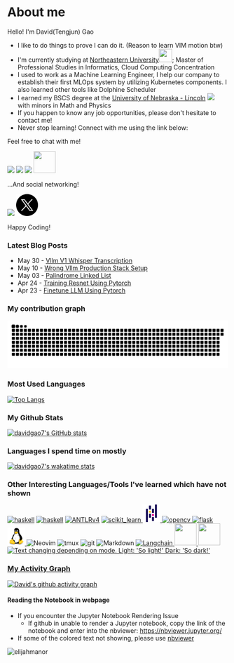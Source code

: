 # About me

Hello! I'm David(Tengjun) Gao

- I like to do things to prove I can do it. (Reason to learn VIM motion btw)
- I'm currently studying at [Northeastern University](https://www.northeastern.edu/about/)<img src="NEU.jpg" width="30" height="30">; Master of Professional Studies in Informatics, Cloud Computing Concentration
- I used to work as a Machine Learning Engineer, I help our company to establish their first MLOps system by utilizing Kubernetes components. I also learned other tools like Dolphine Scheduler
- I earned my BSCS degree at the [University of Nebraska - Lincoln](https://www.unl.edu/about/) [<img src="huskers.jpg" width=30>](https://en.wiktionary.org/wiki/husker "Go huskers!") with minors in Math and Physics
- If you happen to know any job opportunities, please don't hesitate to contact me!
- Never stop learning! Connect with me using the link below:

<!-- [![davidgao7's GitHub stats](https://github-readme-stats.vercel.app/api?username=davidgao7&count_private=true&show_icons=true)](https://github.com/anuraghazra/github-readme-stats) -->

<!-- ============================================================== -->

Feel free to chat with me!

[<img src="QQmail.jpg" width=50/>](mailto:582435572@qq.com?subject=[GitHub])
[<img src="NEU.jpg" width=50/>](mailto:gao.ten@northeastern.edu?subject=[GitHub])
[<img src="gmail.png" width=50/>](mailto:jimgao0606@gmail.com?subject=[GitHub])
[<img src="IMG_1421.GIF" width="50" height="50"/>](https://youtu.be/j__VYXZ-5Cw?si=M8hpVk0WATAjd2-7)

...And social networking!

[<img src="linkedin.png" width=50/>](https://www.linkedin.com/in/tengjun-gao-hello-world/)
[<img src="x.png" width=50/>](https://x.com/AiiGen71976j)

Happy Coding!
<!-- ============================================================== -->
### Latest Blog Posts
<!-- feed start -->
- May 30 - [Vllm V1 Whisper Transcription](https://davidgao7.github.io/posts/vllm-v1-whisper-transcription/)
- May 10 - [Wrong Vllm Production Stack Setup](https://davidgao7.github.io/posts/wrong-vllm-production-stack-setup/)
- May 03 - [Palindrome Linked List](https://davidgao7.github.io/posts/palindrome-linked-list/)
- Apr 24 - [Training Resnet Using Pytorch](https://davidgao7.github.io/posts/training-resnet-using-pytorch/)
- Apr 23 - [Finetune LLM Using Pytorch](https://davidgao7.github.io/posts/finetune-llm-using-pytorch/)
<!-- feed end -->

### My contribution graph

<picture>
  <source media="(prefers-color-scheme: dark)" srcset="./github-contribution-grid-snake-dark.svg">
  <img alt="Text changing depending on mode. Light: 'So light!' Dark: 'So dark!'" src="./github-contribution-grid-snake.svg">
</picture>

### Most Used Languages

[![Top Langs](https://github-readme-stats.vercel.app/api/top-langs/?username=davidgao7&layout=compact)](https://github.com/davidgao7/github-readme-stats)

### My Github Stats

[![davidgao7's GitHub stats](https://github-readme-stats.vercel.app/api?username=davidgao7&count_private=true&show_icons=true)](https://github.com/anuraghazra/github-readme-stats)

### Languages I spend time on mostly

[![davidgao7's wakatime stats](https://github-readme-stats.vercel.app/api/wakatime?username=davidgao7&v=2)](https://github.com/davidgao7/github-readme-stats)

### Other Interesting Languages/Tools I've learned which have not shown

<p align="left">
<a href="https://www.haskell.org/"><img src="haskell-logo.svg" alt="haskell" width="60" height="60"/></a>
<a href="https://www.swi-prolog.org/"><img src="swipl.png" alt="haskell" width="60" height="60"/></a>
<a href="https://www.antlr.org/"><img src="ANTLRv4.png" alt="ANTLRv4" width="60" height="60"/></a>
<a href="https://scikit-learn.org/" target="_blank" rel="noreferrer"> <img src="https://upload.wikimedia.org/wikipedia/commons/0/05/Scikit_learn_logo_small.svg" alt="scikit_learn" width="60" height="60"/> </a>
<a href="https://pandas.pydata.org/" target="_blank" rel="noreferrer"> <img src="https://raw.githubusercontent.com/devicons/devicon/2ae2a900d2f041da66e950e4d48052658d850630/icons/pandas/pandas-original.svg" alt="pandas" width="40" height="40"/> </a>
<a href="https://opencv.org/" target="_blank" rel="noreferrer"> <img src="https://www.vectorlogo.zone/logos/opencv/opencv-icon.svg" alt="opencv" width="40" height="40"/> </a>
<a href="https://flask.palletsprojects.com/" target="_blank" rel="noreferrer"> <img src="https://flask.palletsprojects.com/en/stable/_images/flask-horizontal.png" alt="flask" width="40" height="40"/> </a>
<a href="https://www.linux.org/" target="_blank" rel="noreferrer"> <img src="https://raw.githubusercontent.com/devicons/devicon/master/icons/linux/linux-original.svg" alt="linux" width="40" height="40"/> </a>
<img alt="Neovim" src="https://img.shields.io/badge/NeoVim-%2357A143.svg?&style=for-the-badge&logo=neovim&logoColor=white" />
<img alt="tmux" src="https://img.shields.io/badge/tmux-1BB91F?style=for-the-badge&logo=tmux&logoColor=white" />
<img alt="git" src="https://img.shields.io/badge/GIT-E44C30?style=for-the-badge&logo=git&logoColor=white" />
<img alt="Markdown" src="https://img.shields.io/badge/Markdown-000000?style=for-the-badge&logo=markdown&logoColor=white" />
<a href="https://www.langchain.com/"><img alt="Langchain" src="https://external-content.duckduckgo.com/iu/?u=https%3A%2F%2Ftse2.mm.bing.net%2Fth%3Fid%3DOIP.-6d0YMIf57AIz8LPzcUuFAHaG9%26pid%3DApi&f=1&ipt=6f5c2173b65beefd93b36a4f17a2a703023baa418649f8e3955568c76e9d5a1f&ipo=images" width="50" height="50"/>
<a href="https://nixos.org/"><img src="https://external-content.duckduckgo.com/iu/?u=https%3A%2F%2Ftse3.mm.bing.net%2Fth%3Fid%3DOIP.b0INAa0DATcFYSFQvi0AuAHaHa%26pid%3DApi&f=1&ipt=9f038207101c6e488d698c047691e53bf7f0049b3e23b3ceb1401c2acaa3bd15&ipo=images" width="50" height="50"/>
<a href="https://obsidian.md/"><img src="obsidian-icon.svg" width="50" height="50"/>
<a href="https://ziglang.org/"><picture>
  <!-- <source media="(prefers-color-scheme: dark)" srcset="https://ziglang.org/zig-logo-dark.svg"> -->
  <img alt="Text changing depending on mode. Light: 'So light!' Dark: 'So dark!'" src="https://ziglang.org/zig-logo-light.svg" width="60" height="60">
</picture>
</p>

### My Activity Graph

[![David's github activity graph](https://github-readme-activity-graph.vercel.app/graph?username=davidgao7&theme=react-dark)](https://github.com/davidgao7/github-readme-activity-graph)

#### Reading the Notebook in webpage

- If you encounter the Jupyter Notebook Rendering Issue
  - If github in unable to render a Jupyter notebook, copy the link of the notebook and enter into the nbviewer: <https://nbviewer.jupyter.org/>
- If some of the colored text not showing, please use [nbviewer](https://nbviewer.jupyter.org/)

<p align="left"><img src="https://komarev.com/ghpvc/?username=davidgao7&label=Profile%20views&color=0e75b6&style=flat" alt="elijahmanor" /></p>
